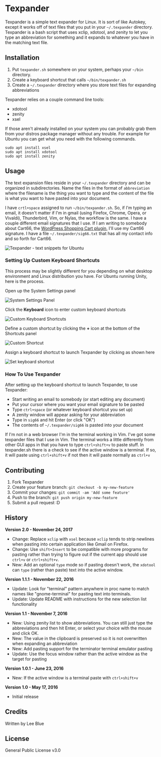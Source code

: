 # Texpander

Texpander is a simple text expander for Linux. It is sort of like Autokey, except it works off of text files that you put in your `~/.texpander` directory. Texpander is a bash script that uses xclip, xdotool, and zenity to let you type an abbreviation for something and it expands to whatever you have in the matching text file.

## Installation

1. Put `texpander.sh` somewhere on your system, perhaps your `~/bin` directory.
1. Create a keyboard shortcut that calls `~/bin/texpander.sh`
1. Create a `~/.texpander` directory where you store text files for expanding abbreviations

Texpander relies on a couple command line tools:

- xdotool
- zenity
- xsel

If those aren't already installed on your system you can probably grab them from your distros package manager without any trouble. For example for Ubuntu you can get what you need with the following commands.

```
sudo apt install xsel 
sudo apt install xdotool 
sudo apt install zenity
```

## Usage

The text expansion files reside in your `~/.texpander` directory and can be organized in subdirectories. Name the files in the format of `abbreviation` where the filename is the thing you want to type and the content of the file is what you want to have pasted into your document.

I have `crtl+space` assigned to run `~/bin/texpander.sh`. So, if I'm typing an email, it doesn't matter if I'm in gmail (using Firefox, Chrome, Opera, or Vivaldi), Thunderbird, Vim, or Nylas, the workflow is the same. I have a couple different email signatures that I use. If I am writing to somebody about Cart66, the [WordPress Shopping Cart plugin](https://cart66.com), I'll use my Cart66 signature. I have a file `~/.texpander/sig66.txt` that has all my contact info and so forth for Cart66.  

![Texpander - text snippets for Ubuntu](https://lee.blue/share/texpander-demo.gif)

### Setting Up Custom Keyboard Shortcuts

This process may be slightly different for you depending on what desktop environment and Linux distribution you have. For Ubuntu running Unity, here is the process.

Open up the System Settings panel

![System Settings Panel](https://lee.blue/share/system-settings-keyboard.png)

Click the **Keyboard** icon to enter custom keyboard shortcuts

![Custom Keyboard Shortcuts](https://lee.blue/share/custom-keyboard-shortcuts.png)

Define a custom shortcut by clicking the **+** icon at the bottom of the Shortcuts panel

![Custom Shortcut](https://lee.blue/share/custom-shortcut.png)

Assign a keyboard shortcut to launch Texpander by clicking as shown here

![Set keyboard shortcut](https://lee.blue/share/set-keyboard-shortcut.png)

### How To Use Texpander

After setting up the keyboard shortcut to launch Texpander, to use Texpander:

- Start writing an email to somebody (or start editing any document)
- Put your cursor where you want your email signature to be pasted
- Type `ctrl+space` (or whatever keyboard shortcut you set up)
- A zenity window will appear asking for your abbreviation
- Type in `sig66` and hit Enter (or click "OK")
- The contents of `~/.texpander/sig66` is pasted into your document

If I'm not in a web browser I'm in the terminal working in Vim. I've got some texpander files that I use in Vim. The terminal works a little differently from other GUI apps in that you have to type `ctrl+shift+v` to paste stuff. In texpander.sh there is a check to see if the active window is a terminal. If so, it will paste using `ctrl+shift+v` if not then it will paste normally as `ctrl+v`

## Contributing

1. Fork Texpander
2. Create your feature branch: `git checkout -b my-new-feature`
3. Commit your changes: `git commit -am 'Add some feature'`
4. Push to the branch: `git push origin my-new-feature`
5. Submit a pull request :D

## History

**Version 2.0 - November 24, 2017**

- Change: Replace `xclip` with `xsel` because `xclip` tends to strip newlines when pasting into certain application like Gmail on Firefox.
- Change: Use `shift+Insert` to be compatible with more programs for pasting rather than trying to figure out if the current app should use `ctrl+v` or `ctrl+shift+v`.
- New: Add an optional `type` mode so if pasting doesn't work, the `xdotool` can `type` (rather than paste) text into the active window.

**Version 1.1.1 - November 22, 2016**

- Update: Look for "terminal" pattern anywhere in proc name to match names like "gnome-terminal" for pasting text into terminals.
- Update: Update README with instructions for the new selection list functionality

**Version 1.1 - November 7, 2016**

- New: Using zenity list to show abbreviations. You can still just type the abbreviations and then hit Enter, or select your choice with the mouse and click OK.
- New: The value in the clipboard is preserved so it is not overwritten when expanding an abbreviation
- New: Add pasting support for the terminator terminal emulator pasting
- Update: Use the focus window rather than the active window as the target for pasting


**Version 1.0.1 - June 23, 2016**

- New: If the active window is a terminal paste with `ctrl+shift+v`

**Version 1.0 - May 17, 2016**

- Initial release

## Credits

Written by Lee Blue

## License

General Public License v3.0

